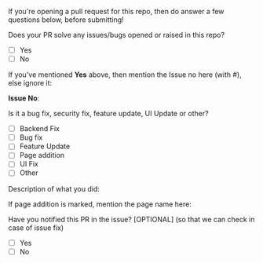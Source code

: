 If you're opening a pull request for this repo, then do answer a few questions below, before submitting!

<!-- To put a tick in the boxes below, use X (uppercase X) to mark -->

Does your PR solve any issues/bugs opened or raised in this repo?

- [ ] Yes
- [ ] No

If you've mentioned **Yes** above, then mention the Issue no here (with #), else ignore it:

**Issue No**:

Is it a bug fix, security fix, feature update, UI Update or other?

- [ ] Backend Fix
- [ ] Bug fix
- [ ] Feature Update
- [ ] Page addition
- [ ] UI Fix
- [ ] Other

Description of what you did:

<!--Describe what you have done in this PR-->

If page addition is marked, mention the page name here:

<!-- Page name -->

Have you notified this PR in the issue? [OPTIONAL] (so that we can check in case of issue fix)

- [ ] Yes
- [ ] No
